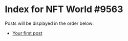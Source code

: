 # Index for NFT World #9563
Posts will be displayed in the order below:

- [Your first post](./001-first.md)

